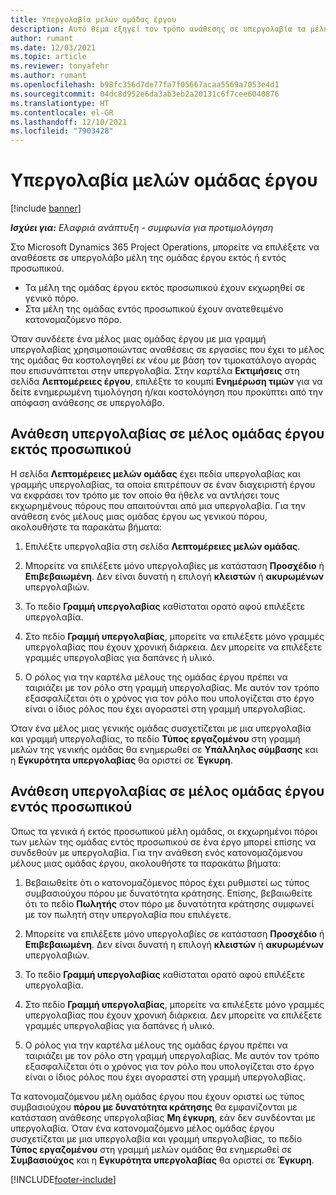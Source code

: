 ```yaml
---
title: Υπεργολαβία μελών ομάδας έργου
description: Αυτό θέμα εξηγεί τον τρόπο ανάθεσης σε υπεργολαβία τα μέλη της ομάδας έργου στο Microsoft Dynamics 365 Project Operations.
author: rumant
ms.date: 12/03/2021
ms.topic: article
ms.reviewer: tonyafehr
ms.author: rumant
ms.openlocfilehash: b98fc356d7de77fa7f05667acaa5569a7053e4d1
ms.sourcegitcommit: 04dc8d952e6da3ab3eb2a20131c6f7cee6040876
ms.translationtype: HT
ms.contentlocale: el-GR
ms.lasthandoff: 12/10/2021
ms.locfileid: "7903428"
---
```

# <a name="subcontracting-project-team-members"></a>Υπεργολαβία μελών ομάδας έργου

[!include [banner](../../includes/dataverse-preview.md)]

_**Ισχύει για:** Ελαφριά ανάπτυξη - συμφωνία για προτιμολόγηση_

Στο Microsoft Dynamics 365 Project Operations, μπορείτε να επιλέξετε να αναθέσετε σε υπεργολάβο μέλη της ομάδας έργου εκτός ή εντός προσωπικού.

- Τα μέλη της ομάδας έργου εκτός προσωπικού έχουν εκχωρηθεί σε γενικό πόρο.
- Στα μέλη της ομάδας εντός προσωπικού έχουν ανατεθειμένο κατονομαζόμενο πόρο.

Όταν συνδέετε ένα μέλος μιας ομάδας έργου με μια γραμμή υπεργολαβίας χρησιμοποιώντας αναθέσεις σε εργασίες που έχει το μέλος της ομάδας θα κοστολογηθεί εκ νέου με βάση τον τιμοκατάλογο αγοράς που επισυνάπτεται στην υπεργολαβία.  Στην καρτέλα **Εκτιμήσεις** στη σελίδα **Λεπτομέρειες έργου**, επιλέξτε το κουμπί **Ενημέρωση τιμών** για να δείτε ενημερωμένη τιμολόγηση ή/και κοστολόγηση που προκύπτει από την απόφαση ανάθεσης σε υπεργολάβο. 

## <a name="subcontracting-an-unstaffed-project-team-member"></a>Ανάθεση υπεργολαβίας σε μέλος ομάδας έργου εκτός προσωπικού
Η σελίδα **Λεπτομέρειες μελών ομάδας** έχει πεδία υπεργολαβίας και γραμμής υπεργολαβίας, τα οποία επιτρέπουν σε έναν διαχειριστή έργου να εκφράσει τον τρόπο με τον οποίο θα ήθελε να αντλήσει τους εκχωρημένους πόρους που απαιτούνται από μια υπεργολαβία. Για την ανάθεση ενός μέλους μιας ομάδας έργου ως γενικού πόρου, ακολουθήστε τα παρακάτω βήματα:

1.  Επιλέξτε υπεργολαβία στη σελίδα **Λεπτομέρειες μελών ομάδας**.

2.  Μπορείτε να επιλέξετε μόνο υπεργολαβίες με κατάσταση **Προσχέδιο** ή **Επιβεβαιωμένη**. Δεν είναι δυνατή η επιλογή **κλειστών** ή **ακυρωμένων** υπεργολαβιών. 

3.  Το πεδίο **Γραμμή υπεργολαβίας** καθίσταται ορατό αφού επιλέξετε υπεργολαβία.

4.  Στο πεδίο **Γραμμή υπεργολαβίας**, μπορείτε να επιλέξετε μόνο γραμμές υπεργολαβίας που έχουν χρονική διάρκεια. Δεν μπορείτε να επιλέξετε γραμμές υπεργολαβίας για δαπάνες ή υλικό.

5.  Ο ρόλος για την καρτέλα μέλους της ομάδας έργου πρέπει να ταιριάζει με τον ρόλο στη γραμμή υπεργολαβίας. Με αυτόν τον τρόπο εξασφαλίζεται ότι ο χρόνος για τον ρόλο που υπολογίζεται στο έργο είναι ο ίδιος ρόλος που έχει αγοραστεί στη γραμμή υπεργολαβίας. 

Όταν ένα μέλος μιας γενικής ομάδας συσχετίζεται με μια υπεργολαβία και γραμμή υπεργολαβίας, το πεδίο **Τύπος εργαζομένου** στη γραμμή μελών της γενικής ομάδας θα ενημερωθεί σε **Υπάλληλος σύμβασης** και η **Εγκυρότητα υπεργολαβίας** θα οριστεί σε **Έγκυρη**.

## <a name="subcontracting-a-staffed-project-team-member"></a>Ανάθεση υπεργολαβίας σε μέλος ομάδας έργου εντός προσωπικού
Όπως τα γενικά ή εκτός προσωπικού μέλη ομάδας, οι εκχωρημένοι πόροι των μελών της ομάδας εντός προσωπικού σε ένα έργο μπορεί επίσης να συνδεθούν με υπεργολαβία. Για την ανάθεση ενός κατονομαζόμενου μέλους μιας ομάδας έργου, ακολουθήστε τα παρακάτω βήματα:

1.  Βεβαιωθείτε ότι ο κατονομαζόμενος πόρος έχει ρυθμιστεί ως τύπος συμβασιούχου πόρου με δυνατότητα κράτησης. Επίσης, βεβαιωθείτε ότι το πεδίο **Πωλητής** στον πόρο με δυνατότητα κράτησης συμφωνεί με τον πωλητή στην υπεργολαβία που επιλέγετε. 

2.  Μπορείτε να επιλέξετε μόνο υπεργολαβίες σε κατάσταση **Προσχέδιο** ή **Επιβεβαιωμένη**. Δεν είναι δυνατή η επιλογή **κλειστών** ή **ακυρωμένων** υπεργολαβιών. 

3.  Το πεδίο **Γραμμή υπεργολαβίας** καθίσταται ορατό αφού επιλέξετε υπεργολαβία.

4.  Στο πεδίο **Γραμμή υπεργολαβίας**, μπορείτε να επιλέξετε μόνο γραμμές υπεργολαβίας που έχουν χρονική διάρκεια. Δεν μπορείτε να επιλέξετε γραμμές υπεργολαβίας για δαπάνες ή υλικό.

5.  Ο ρόλος για την καρτέλα μέλους της ομάδας έργου πρέπει να ταιριάζει με τον ρόλο στη γραμμή υπεργολαβίας. Με αυτόν τον τρόπο εξασφαλίζεται ότι ο χρόνος για τον ρόλο που υπολογίζεται στο έργο είναι ο ίδιος ρόλος που έχει αγοραστεί στη γραμμή υπεργολαβίας. 

Τα κατονομαζόμενου μέλη ομάδας έργου που έχουν οριστεί ως τύπος συμβασιούχου **πόρου με δυνατότητα κράτησης** θα εμφανίζονται με κατάσταση ανάθεσης υπεργολαβίας **Μη έγκυρη**, εάν δεν συνδέονται με υπεργολαβία. Όταν ένα κατονομαζόμενο μέλος ομάδας έργου συσχετίζεται με μια υπεργολαβία και γραμμή υπεργολαβίας, το πεδίο **Τύπος εργαζομένου** στη γραμμή μελών ομάδας θα ενημερωθεί σε **Συμβασιούχος** και η **Εγκυρότητα υπεργολαβίας** θα οριστεί σε **Έγκυρη**.

[!INCLUDE[footer-include](../../includes/footer-banner.md)]
